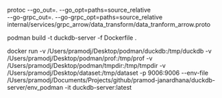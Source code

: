 protoc --go_out=. --go_opt=paths=source_relative \
 --go-grpc_out=. --go-grpc_opt=paths=source_relative \
 internal/services/grpc_arrow/data_transform/data_tranform_arrow.proto

podman build -t duckdb-server -f Dockerfile . 

docker run -v /Users/pramodj/Desktop/podman/duckdb:/tmp/duckdb -v /Users/pramodj/Desktop/podman/prof:/tmp/prof -v /Users/pramodj/Desktop/podman/tmpdir:/tmp/tmpdir -v /Users/pramodj/Desktop/dataset:/tmp/dataset -p 9006:9006 --env-file /Users/pramodj/Documents/Projects/github/pramod-janardhana/duckdb-server/env_podman -it duckdb-server:latest
